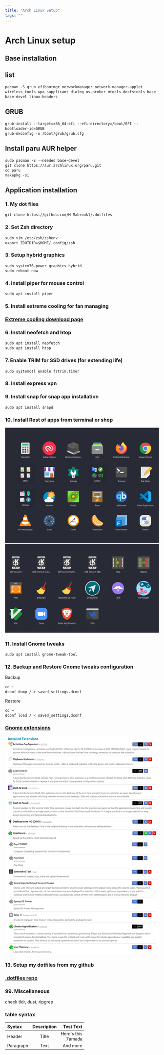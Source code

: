 ```yaml
---
title: "Arch Linux Setup"
tags: ""
---
```


# Arch Linux setup

## Base installation

## list
```
pacman -S grub efibootmgr networkmanager network-manager-applet wireless_tools wpa_supplicant dialog os-prober mtools dosfstools base base-devel linux-headers
```
## GRUB
```
grub-install --target=x86_64-efi --efi-directory=/boot/EFI --bootloader-id=GRUB
grub-mkconfig -o /boot/grub/grub.cfg
```
## Install paru AUR helper
```
sudo pacman -S --needed base-devel
git clone https://aur.archlinux.org/paru.git
cd paru
makepkg -si
```

## Application installation

### 1. My dot files
```
git clone https://github.com/M-Mabrouk1/.dotfiles
```
### 2. Set Zsh directory
```
sudo vim /etc/zsh/zshenv
export ZDOTDIR=$HOME/.config/zsh
```
### 3. Setup hybrid graphics
```
sudo system76-power graphics hybrid
sudo reboot now
```
### 4. Install piper for mouse control
```
sudo apt install piper
```
### 5. Install extreme cooling for fan managing

### [Extreme cooling download page](https://odintdh.itch.io/extremecooling4linux)

### 6. Install neofetch and htop
```
sudo apt install neofetch
sudo apt install htop
```
### 7. Enable TRIM for SSD drives (for extending life)
```
sudo systemctl enable fstrim.timer
```
### 8. Install express vpn

### 9. Install snap for snap app installation
```
sudo apt install snapd
```
### 10. Install Rest of apps from terminal or shop
![Screenshot from 2021-11-03 17-52-59.png](data/apps_1.png)
![Screenshot from 2021-11-03 17-53-09.png](data/apps_2.png)


### 11. Install Gnome tweaks
```
sudo apt install gnome-tweak-tool
```
### 12. Backup and Restore Gnome tweaks configuration

Backup
```
cd ~
dconf dump / > saved_settings.dconf
```
Restore
```
cd ~
dconf load / < saved_settings.dconf
```
### [Gnome extensions](https://extensions.gnome.org)
![Screenshot from 2021-11-03 17-44-36.png](data/extensions_1.png)
![Screenshot from 2021-11-03 17-44-52.png](data/extensions_2.png)

### 13. Setup my dotfiles from my github
### [.dotfiles repo](https://github.com/M-Mabrouk1/.dotfiles.git)


### 99. Miscellaneous 
check tldr, dust, ripgrep


### table syntax
| Syntax      | Description | Test Text     |
| :---        |    :----:   |          ---: |
| Header      | Title       | Here's this   <br> 7amada |
| Paragraph   | Text        | And more      |